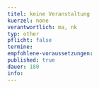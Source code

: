 ```yaml
---
titel: keine Veranstaltung
kuerzel: none
verantwortlich: ma, nk
typ: other
pflicht: false
termine: 
empfohlene-voraussetzungen: 
published: true
dauer: 180
info:
---
```


